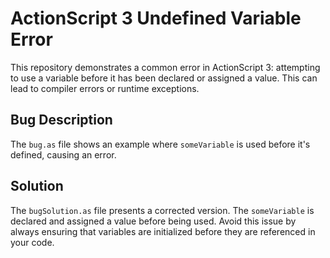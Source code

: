 # ActionScript 3 Undefined Variable Error

This repository demonstrates a common error in ActionScript 3: attempting to use a variable before it has been declared or assigned a value. This can lead to compiler errors or runtime exceptions.

## Bug Description
The `bug.as` file shows an example where `someVariable` is used before it's defined, causing an error. 

## Solution
The `bugSolution.as` file presents a corrected version. The `someVariable` is declared and assigned a value before being used.  Avoid this issue by always ensuring that variables are initialized before they are referenced in your code.
